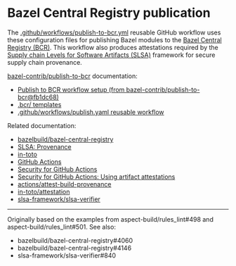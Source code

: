 # Bazel Central Registry publication

The [.github/workflows/publish-to-bcr.yml](
../.github/workflows/publish-to-bcr.yml) reusable GitHub workflow uses these
configuration files for publishing Bazel modules to the [Bazel Central Registry
(BCR)](https://registry.bazel.build/). This workflow also produces attestations
required by the [Supply chain Levels for Software Artifacts
(SLSA)](https://slsa.dev/) framework for secure supply chain provenance.

[bazel-contrib/publish-to-bcr](https://github.com/bazel-contrib/publish-to-bcr)
documentation:

- [Publish to BCR workflow setup (from bazel-contrib/publish-to-bcr@fb1dc68)](
    https://github.com/bazel-contrib/publish-to-bcr/blob/fb1dc6802c3c999e17ad7afce9474a90bd89e132/README.md#setup)
- [.bcr/ templates](
    https://github.com/bazel-contrib/publish-to-bcr/tree/main/templates)
- [.github/workflows/publish.yaml reusable workflow](
    https://github.com/bazel-contrib/publish-to-bcr/blob/main/.github/workflows/publish.yaml)

Related documentation:

- [bazelbuild/bazel-central-registry](
    https://github.com/bazelbuild/bazel-central-registry)
- [SLSA: Provenance](https://slsa.dev/spec/v1.0/provenance)
- [in-toto](https://in-toto.io/)
- [GitHub Actions](https://docs.github.com/actions)
- [Security for GitHub Actions](
    https://docs.github.com/en/actions/security-for-github-actions)
- [Security for GitHub Actions: Using artifact attestations](
    https://docs.github.com/en/actions/security-for-github-actions/using-artifact-attestations)
- [actions/attest-build-provenance](
    https://github.com/actions/attest-build-provenance)
- [in-toto/attestation](https://github.com/in-toto/attestation)
- [slsa-framework/slsa-verifier](
    https://github.com/slsa-framework/slsa-verifier)

---

Originally based on the examples from aspect-build/rules_lint#498 and
aspect-build/rules_lint#501. See also:

- bazelbuild/bazel-central-registry#4060
- bazelbuild/bazel-central-registry#4146
- slsa-framework/slsa-verifier#840
